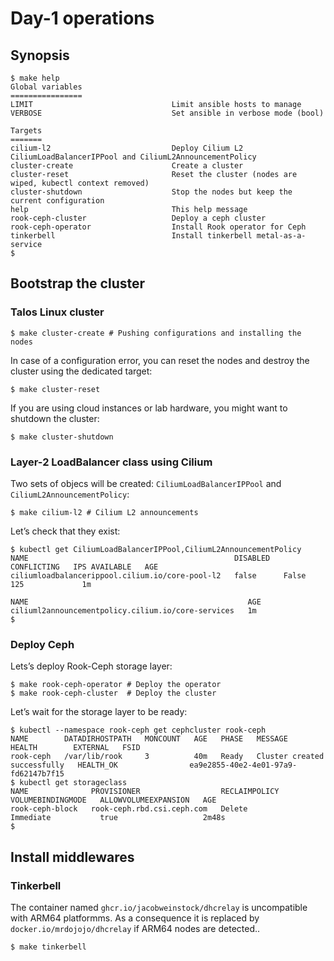 # Day-1 operations

## Synopsis

```console
$ make help
Global variables
================
LIMIT                               Limit ansible hosts to manage
VERBOSE                             Set ansible in verbose mode (bool)

Targets
=======
cilium-l2                           Deploy Cilium L2 CiliumLoadBalancerIPPool and CiliumL2AnnouncementPolicy
cluster-create                      Create a cluster
cluster-reset                       Reset the cluster (nodes are wiped, kubectl context removed)
cluster-shutdown                    Stop the nodes but keep the current configuration
help                                This help message
rook-ceph-cluster                   Deploy a ceph cluster
rook-ceph-operator                  Install Rook operator for Ceph
tinkerbell                          Install tinkerbell metal-as-a-service
$
```

## Bootstrap the cluster

### Talos Linux cluster

```console
$ make cluster-create # Pushing configurations and installing the nodes
```

In case of a configuration error, you can reset the nodes and destroy the cluster using the dedicated target:

```console
$ make cluster-reset
```

If you are using cloud instances or lab hardware, you might want to shutdown the cluster:

```console
$ make cluster-shutdown
```

### Layer-2 LoadBalancer class using Cilium

Two sets of objecs will be created: `CiliumLoadBalancerIPPool` and `CiliumL2AnnouncementPolicy`:

```console
$ make cilium-l2 # Cilium L2 announcements
```

Let’s check that they exist:

```console
$ kubectl get CiliumLoadBalancerIPPool,CiliumL2AnnouncementPolicy
NAME                                              DISABLED   CONFLICTING   IPS AVAILABLE   AGE
ciliumloadbalancerippool.cilium.io/core-pool-l2   false      False         125             1m

NAME                                                 AGE
ciliuml2announcementpolicy.cilium.io/core-services   1m
$
```

### Deploy Ceph

Lets’s deploy Rook-Ceph storage layer:

```console
$ make rook-ceph-operator # Deploy the operator
$ make rook-ceph-cluster  # Deploy the cluster
```

Let’s wait for the storage layer to be ready:

```console
$ kubectl --namespace rook-ceph get cephcluster rook-ceph
NAME        DATADIRHOSTPATH   MONCOUNT   AGE   PHASE   MESSAGE                        HEALTH        EXTERNAL   FSID
rook-ceph   /var/lib/rook     3          40m   Ready   Cluster created successfully   HEALTH_OK                ea9e2855-40e2-4e01-97a9-fd62147b7f15
$ kubectl get storageclass
NAME              PROVISIONER                  RECLAIMPOLICY   VOLUMEBINDINGMODE   ALLOWVOLUMEEXPANSION   AGE
rook-ceph-block   rook-ceph.rbd.csi.ceph.com   Delete          Immediate           true                   2m48s
$
```

## Install middlewares

### Tinkerbell

The container named `ghcr.io/jacobweinstock/dhcrelay` is uncompatible with ARM64 platformms. As a consequence it is replaced by `docker.io/mrdojojo/dhcrelay` if ARM64 nodes are detected..

```console
$ make tinkerbell
```
